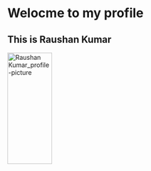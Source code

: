 # Welocme to my profile

## This is Raushan Kumar

<picture>

<img alt="Raushan Kumar_profile-picture" height= "250" width="100" src="https://raushan7747.github.io/raushan.github.io/">

</picture>
